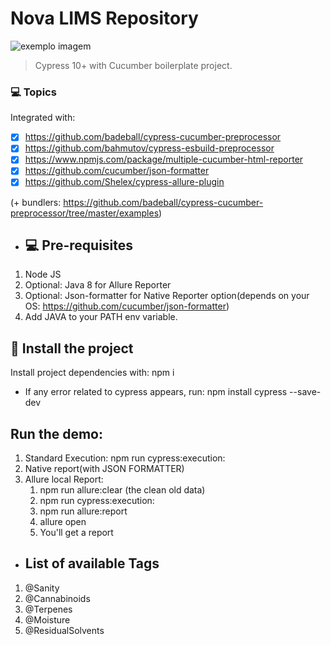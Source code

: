 # Nova LIMS Repository

<img src="https://media-exp1.licdn.com/dms/image/C4E0BAQF1dg2KtKFdPg/company-logo_200_200/0/1626295436859?e=2159024400&v=beta&t=Ib_T9PXXQxkHRKnj3Oe65EKuR6EAh01IgAA6IGvU0FY" alt="exemplo imagem">

> Cypress 10+ with Cucumber boilerplate project.

### 💻 Topics

Integrated with:

- [x] https://github.com/badeball/cypress-cucumber-preprocessor
- [x] https://github.com/bahmutov/cypress-esbuild-preprocessor
- [x] https://www.npmjs.com/package/multiple-cucumber-html-reporter
- [x] https://github.com/cucumber/json-formatter
- [x] https://github.com/Shelex/cypress-allure-plugin

(+ bundlers: https://github.com/badeball/cypress-cucumber-preprocessor/tree/master/examples)

- ## 💻 Pre-requisites

1. Node JS
2. Optional: Java 8 for Allure Reporter
3. Optional: Json-formatter for Native Reporter option(depends on your OS: https://github.com/cucumber/json-formatter)
4. Add JAVA to your PATH env variable.

## 🚀 Install the project

Install project dependencies with: npm i

* If any error related to cypress appears, run:
  npm install cypress --save-dev

## Run the demo:

1. Standard Execution: npm run cypress:execution:<environment>
2. Native report(with JSON FORMATTER)
3. Allure local Report: 
   1. npm run allure:clear (the clean old data)
   2. npm run cypress:execution:<environment>
   3. npm run allure:report
   4. allure open
   5. You'll get a report

 - ## List of available Tags

 1. @Sanity
 2. @Cannabinoids
 3. @Terpenes
 4. @Moisture
 5. @ResidualSolvents